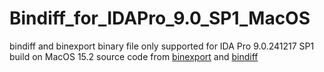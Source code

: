 # Bindiff_for_IDAPro_9.0_SP1_MacOS
bindiff and binexport binary file only supported for IDA Pro 9.0.241217 SP1
build on MacOS 15.2
source code from [binexport](https://github.com/cs2-analysis/binexport) and [bindiff](https://github.com/cs2-analysis/bindiff)
